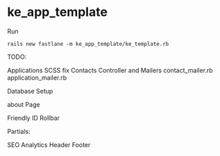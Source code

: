 # ke_app_template

Run
 
 
    rails new fastlane -m ke_app_template/ke_template.rb



TODO:

Applications SCSS fix
Contacts Controller and Mailers
  contact_mailer.rb
  application_mailer.rb

Database Setup

about Page


Friendly ID
Rollbar 


Partials:

SEO
Analytics
Header
Footer
